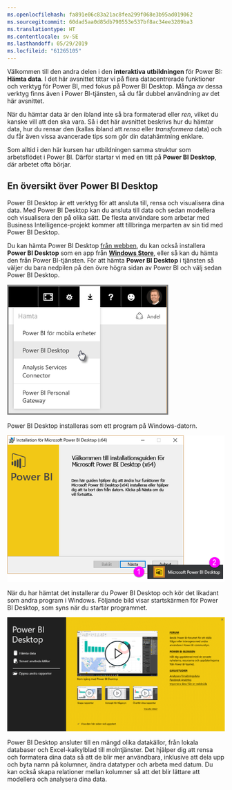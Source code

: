 ```yaml
---
ms.openlocfilehash: fa891e06c83a21ac8fea299f068e3b95ad019062
ms.sourcegitcommit: 60dad5aa0d85db790553e537bf8ac34ee3289ba3
ms.translationtype: HT
ms.contentlocale: sv-SE
ms.lasthandoff: 05/29/2019
ms.locfileid: "61265105"
---
```

Välkommen till den andra delen i den **interaktiva utbildningen** för Power BI: **Hämta data**. I det här avsnittet tittar vi på flera datacentrerade funktioner och verktyg för Power BI, med fokus på Power BI Desktop. Många av dessa verktyg finns även i Power BI-tjänsten, så du får dubbel användning av det här avsnittet.

När du hämtar data är den ibland inte så bra formaterad eller *ren*, vilket du kanske vill att den ska vara. Så i det här avsnittet beskrivs hur du hämtar data, hur du rensar den (kallas ibland att *rensa* eller *transformera* data) och du får även vissa avancerade tips som gör din datahämtning enklare.

Som alltid i den här kursen har utbildningen samma struktur som arbetsflödet i Power BI. Därför startar vi med en titt på **Power BI Desktop**, där arbetet ofta börjar.

## <a name="an-overview-of-power-bi-desktop"></a>En översikt över Power BI Desktop
Power BI Desktop är ett verktyg för att ansluta till, rensa och visualisera dina data. Med Power BI Desktop kan du ansluta till data och sedan modellera och visualisera den på olika sätt. De flesta användare som arbetar med Business Intelligence-projekt kommer att tillbringa merparten av sin tid med Power BI Desktop.

Du kan hämta Power BI Desktop [från webben](http://go.microsoft.com/fwlink/?LinkID=521662), du kan också installera **Power BI Desktop** som en app från [**Windows Store**](http://aka.ms/pbidesktopstore), eller så kan du hämta den från Power BI-tjänsten. För att hämta **Power BI Desktop** i tjänsten så väljer du bara nedpilen på den övre högra sidan av Power BI och välj sedan Power BI Desktop.

![](media/1-1-overview-of-power-bi-desktop/1-1_1.png)

Power BI Desktop installeras som ett program på Windows-datorn.

![](media/1-1-overview-of-power-bi-desktop/1-1_2.png)

När du har hämtat det installerar du Power BI Desktop och kör det likadant som andra program i Windows. Följande bild visar startskärmen för Power BI Desktop, som syns när du startar programmet.

![](media/1-1-overview-of-power-bi-desktop/1-1_3.png)

Power BI Desktop ansluter till en mängd olika datakällor, från lokala databaser och Excel-kalkylblad till molntjänster. Det hjälper dig att rensa och formatera dina data så att de blir mer användbara, inklusive att dela upp och byta namn på kolumner, ändra datatyper och arbeta med datum. Du kan också skapa relationer mellan kolumner så att det blir lättare att modellera och analysera dina data.

